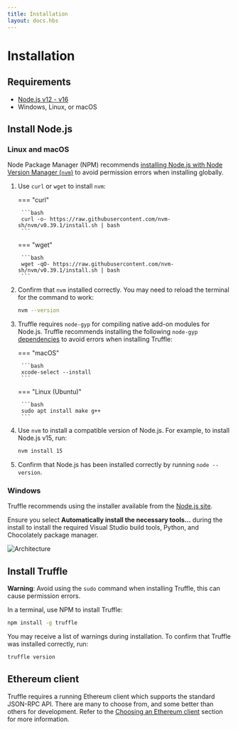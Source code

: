 ```yaml
---
title: Installation
layout: docs.hbs
---
```

# Installation

## Requirements

* [Node.js v12 - v16](#install-nodejs)
* Windows, Linux, or macOS

## Install Node.js

### Linux and macOS

Node Package Manager (NPM) recommends [installing Node.js with Node Version Manager (`nvm`)](https://node.dev/post/installing-node-js-tutorial-using-nvm-on-mac-os-x-and-ubuntu)
to avoid permission errors when installing globally.

1. Use `curl` or `wget` to install `nvm`:

    === "curl"

        ```bash
        curl -o- https://raw.githubusercontent.com/nvm-sh/nvm/v0.39.1/install.sh | bash
        ```

    === "wget"

        ```bash
        wget -qO- https://raw.githubusercontent.com/nvm-sh/nvm/v0.39.1/install.sh | bash
        ```

1. Confirm that `nvm` installed correctly. You may need to reload the terminal for
    the command to work:

    ```bash
    nvm --version
    ```
 

1. Truffle requires `node-gyp` for compiling native add-on modules for Node.js. 
    Truffle recommends installing the following `node-gyp` [dependencies](https://github.com/nodejs/node-gyp) to avoid errors when installing Truffle:

    === "macOS"

        ```bash
        xcode-select --install
        ```

    === "Linux (Ubuntu)"

        ```bash
        sudo apt install make g++
        ```

1. Use `nvm` to install a compatible version of Node.js. For example, to install Node.js v15, run:

    ```bash
    nvm install 15
    ```

1. Confirm that Node.js has been installed correctly by running `node --version`.

### Windows

Truffle recommends using the installer available from the [Node.js site](https://nodejs.org/en/download/).

Ensure you select **Automatically install the necessary tools...** during the install to install the
required Visual Studio build tools, Python, and Chocolately package manager.

![Architecture](/img/docs/truffle/installation/windows-nodejs.png)

## Install Truffle


<p class="alert alert-warning">
<i class="far fa-exclamation-triangle"></i> <strong>Warning</strong>: Avoid using the <code>sudo</code> command when installing Truffle, this can cause permission errors.
</p>

In a terminal, use NPM to install Truffle:

```bash
npm install -g truffle
```

You may receive a list of warnings during installation. To confirm that Truffle was installed correctly,
run:

```bash
truffle version
```

## Ethereum client

Truffle requires a running Ethereum client which supports the standard JSON-RPC API.
There are many to choose from, and some better than others for development. Refer to the
[Choosing an Ethereum client](../concepts/choosing-an-ethereum-client.md) section for more information.